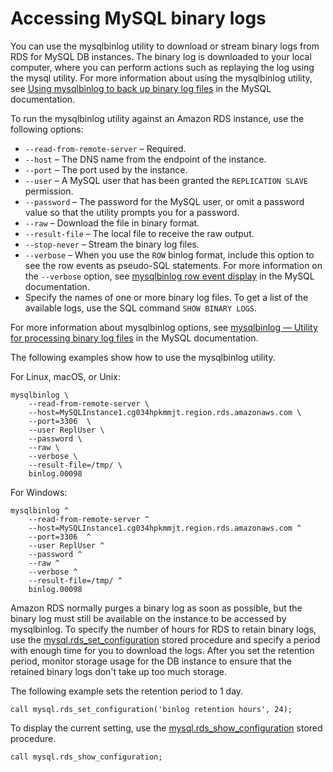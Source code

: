 # Accessing MySQL binary logs<a name="USER_LogAccess.MySQL.Binarylog"></a>

You can use the mysqlbinlog utility to download or stream binary logs from RDS for MySQL DB instances\. The binary log is downloaded to your local computer, where you can perform actions such as replaying the log using the mysql utility\. For more information about using the mysqlbinlog utility, see [Using mysqlbinlog to back up binary log files](https://dev.mysql.com/doc/refman/8.0/en/mysqlbinlog-backup.html) in the MySQL documentation\.

To run the mysqlbinlog utility against an Amazon RDS instance, use the following options:
+ `--read-from-remote-server` – Required\.
+ `--host` – The DNS name from the endpoint of the instance\.
+ `--port` – The port used by the instance\.
+ `--user` – A MySQL user that has been granted the `REPLICATION SLAVE` permission\.
+ `--password` – The password for the MySQL user, or omit a password value so that the utility prompts you for a password\.
+ `--raw` – Download the file in binary format\.
+ `--result-file` – The local file to receive the raw output\.
+ `--stop-never` – Stream the binary log files\.
+ `--verbose` – When you use the `ROW` binlog format, include this option to see the row events as pseudo\-SQL statements\. For more information on the `--verbose` option, see [mysqlbinlog row event display](https://dev.mysql.com/doc/refman/8.0/en/mysqlbinlog-row-events.html) in the MySQL documentation\.
+ Specify the names of one or more binary log files\. To get a list of the available logs, use the SQL command `SHOW BINARY LOGS`\.

For more information about mysqlbinlog options, see [mysqlbinlog — Utility for processing binary log files](https://dev.mysql.com/doc/refman/8.0/en/mysqlbinlog.html) in the MySQL documentation\.

The following examples show how to use the mysqlbinlog utility\.

For Linux, macOS, or Unix:

```
mysqlbinlog \
    --read-from-remote-server \
    --host=MySQLInstance1.cg034hpkmmjt.region.rds.amazonaws.com \
    --port=3306  \
    --user ReplUser \
    --password \
    --raw \
    --verbose \
    --result-file=/tmp/ \
    binlog.00098
```

For Windows:

```
mysqlbinlog ^
    --read-from-remote-server ^
    --host=MySQLInstance1.cg034hpkmmjt.region.rds.amazonaws.com ^
    --port=3306  ^
    --user ReplUser ^
    --password ^
    --raw ^
    --verbose ^
    --result-file=/tmp/ ^
    binlog.00098
```

Amazon RDS normally purges a binary log as soon as possible, but the binary log must still be available on the instance to be accessed by mysqlbinlog\. To specify the number of hours for RDS to retain binary logs, use the [mysql\.rds\_set\_configuration](mysql-stored-proc-configuring.md#mysql_rds_set_configuration) stored procedure and specify a period with enough time for you to download the logs\. After you set the retention period, monitor storage usage for the DB instance to ensure that the retained binary logs don't take up too much storage\.

The following example sets the retention period to 1 day\.

```
call mysql.rds_set_configuration('binlog retention hours', 24);
```

To display the current setting, use the [mysql\.rds\_show\_configuration](mysql-stored-proc-configuring.md#mysql_rds_show_configuration) stored procedure\.

```
call mysql.rds_show_configuration;
```